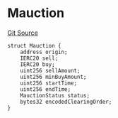 # Mauction
[Git Source](https://github.com/larrythecucumber321/protocol/blob/77d337b8595ba96d069ded321419b36a61984170/contracts/plugins/mocks/GnosisMock.sol)


```solidity
struct Mauction {
    address origin;
    IERC20 sell;
    IERC20 buy;
    uint256 sellAmount;
    uint256 minBuyAmount;
    uint256 startTime;
    uint256 endTime;
    MauctionStatus status;
    bytes32 encodedClearingOrder;
}
```

